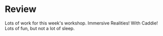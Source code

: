 # Review


Lots of work for this week's workshop. Immersive Realities! With Caddie! Lots of fun, but not a lot of sleep.